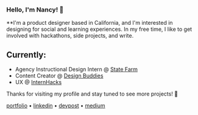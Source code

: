 ### Hello, I'm Nancy! 👋
**I'm a product designer based in California, and I'm interested in designing for social and learning experiences. In my free time, I like to get involved with hackathons, side projects, and write.

## Currently:
* Agency Instructional Design Intern @ [State Farm](https://www.statefarm.com/)
* Content Creator @ [Design Buddies](https://www.designbuddies.community/)
* UX @ [InternHacks](https://internhacks.com/)

Thanks for visiting my profile and stay tuned to see more projects! :seedling:

[portfolio](http://nancyzuo.me) • [linkedin](https://www.linkedin.com/in/nancyzuo/) • [devpost](https://devpost.com/nancyzuo) • [medium](https://nzzuo.medium.com/confessions-from-my-high-school-experience-in-the-bay-area-bf549ee851e2)
